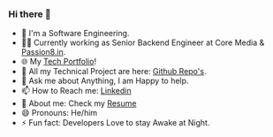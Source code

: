  ### Hi there 👋

- 🔭 I'm a Software Engineering.
- 👨‍💼 Currently working as Senior Backend Engineer at Core Media & [Passion8.in](https://passion8.in).
- 🌐 My [Tech Portfolio](https://www.imabhisht.com)!
- 🌱 All my Technical Project are here: [Github Repo's](https://github.com/imabhisht?tab=repositories).
- 💬 Ask me about Anything, I am Happy to help.
- 📫 How to Reach me: [Linkedin](https://www.linkedin.com/in/imabhisht/)
- 📝 About me: Check my [Resume](https://drive.google.com/file/d/16lwa1cy9HgppQWIf1qp5DTI0ZmTknF70/view?usp=sharing)
- 😄 Pronouns: He/him
- ⚡ Fun fact: Developers Love to stay Awake at Night.
